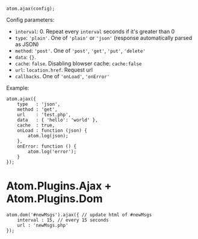 
	atom.ajax(config);

Config parameters:

* `interval`: 0. Repeat every `interval` seconds if it's greater than 0
* `type`: `'plain'`. One of `'plain'` or `'json'` (response automatically parsed as JSON)
* `method`: `'post'`. One of `'post'`, `'get'`, `'put'`, `'delete'`
* `data`: `{}`.
* `cache`: `false`. Disabling blowser cache: `cache:false`
* `url`: `location.href`. Request url
* `callbacks`. One of `'onLoad'`, `'onError'`

Example:

	atom.ajax({
		type   : 'json',
		method : 'get',
		url    : 'test.php',
		data   : { 'hello': 'world' },
		cache  : true,
		onLoad : function (json) {
			atom.log(json);
		},
		onError: function () {
			atom.log('error');
		}
	});

# Atom.Plugins.Ajax + Atom.Plugins.Dom

	atom.dom('#newMsgs').ajax({ // update html of #newMsgs
		interval : 15, // every 15 seconds
		url : 'newMsgs.php'
	});

